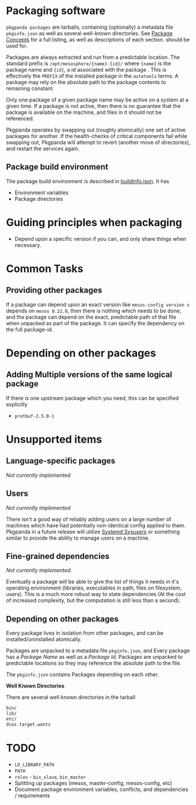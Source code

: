 # Packaging software

`pkgpanda packages` are tarballs, containing (optionally) a metadata file `pkginfo.json` as well as several well-known
directories. See [Package Concepts](package_concepts.md) for a full listing, as well as descriptions of each section.
should be used for.

Packages are always extracted and run from a predictable location. The standard prefix is
`/opt/mesosphere/{name}-{id}/` where `{name}` is the package name and `{id}`, a id associated with the package . This
is effectively the `PREFIX` of the installed package in the `autotools` terms. A package may rely on the absolute path
to the package contents to remaining constant.

Only one package of a given package name may be active on a system at a given time. If a package is not active, then
there is no guarantee that the package is available on the machine, and files in it should not be referenced.

Pkgpanda operates by swapping out (roughly atomically) one set of active packages for another. If the health-checks of
critical components fail while swapping out, Pkgpanda will attempt to revert (another move of directories), and restart
the services again.

## Package build environment

The package build environment is described in [buildinfo.json](buildinfo.json.md). It has

* Environment variables
* Package directories

# Guiding principles when packaging

* Depend upon a specific version if you can, and only share things when necessary.

# Common Tasks

## Providing other packages

If a package can depend upon an exact version like `mesos-config version x` depends on `mesos 0.22.0`, then there is
nothing which needs to be done, and the package can depend on the exact, predictable path of that file when unpacked as
part of the package. It can specify the dependency on the full package-id.

# Depending on other packages

## Adding Multiple versions of the same logical package

If there is one upstream package which you need, this can be specified explicitly

* `protbuf-2.5.0-1`

# Unsupported items

## Language-specific packages

*Not currently implemented*

## Users

*Not currently implemented*

There isn't a good way of reliably adding users on a large number of machines which have had potentially non-identical
config applied to them. Pkgpanda in a future release will utilize [Systemd Sysusers] or something similar to provide
the ability to manage users on a machine.

## Fine-grained dependencies

*Not currently implemented.*

Eventually a package will be able to give the list of things it needs in it's operating environment (libraries,
executables in path, files on filesystem, users). This is a much more robust way to state dependencies (At the cost of
increased complexity, but the computation is still less than a second).

## Depending on other packages

Every package lives in isolation from other packages, and can be installed/uninstalled atomically.

Packages are unpacked to a metadata file `pkginfo.json`, and Every package has a *Package Name* as well as a *Package
Id*. Packages are unpacked to predictable locations so they may reference the absolute path to the file.

The `pkginfo.json` contains Packages depending on each other.

**Well Known Directories**

There are several well known directories in the tarball

```bash
bin/
lib/
etc/
dcos.target.wants
```

# TODO

* `LD_LIBRARY_PATH`
* `PATH`
* `roles` - `bin_slave`, `bin_master`
* Splitting up packages (mesos, master-config, mesos-config, etc)
* Document package environment variables, conflicts, and dependencies / requirements

[Systemd Sysusers]: http://www.freedesktop.org/software/systemd/man/systemd-sysusers.html
